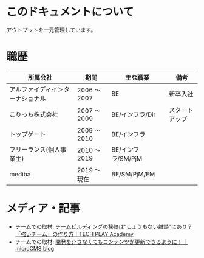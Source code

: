 # このドキュメントについて

アウトプットを一元管理しています。


# 職歴

|所属会社|期間|主な職業|備考|
| ---- | ---- | ---- | ---- | 
|アルファイディインターナショナル| 2006 〜2007 | BE | 新卒入社 | 
|こりっち株式会社| 2007 〜2009 | BE/インフラ/Dir | スタートアップ 
|トップゲート| 2009 〜2010 | BE/インフラ |  | 
|フリーランス(個人事業主)| 2010 〜2019 | BE/インフラ/SM/PjM |  | 
|mediba| 2019 〜 現在 | BE/SM/PjM/EM | |


# メディア・記事

- チームでの取材: [チームビルディングの秘訣は“しょうもない雑談”にあり？「強いチーム」の作り方｜TECH PLAY Academy](https://note.com/techplayacademy/n/nee9351590a98)
- チームでの取材: [開発を介さなくてもコンテンツが更新できるように！｜microCMS blog](https://blog.microcms.io/usecase-mediba/)
